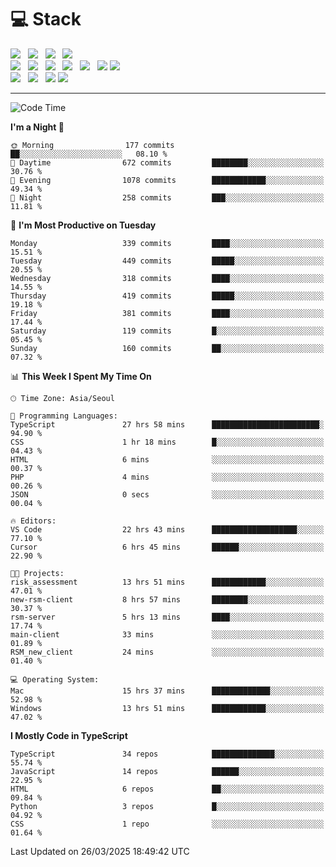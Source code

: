 <h1>💻 Stack</h1>
<div>
 <!-- badge : https://shields.io/ -->
 <!-- icon : https://simpleicons.org/?q=Get -->
 <img src="https://img.shields.io/badge/HTML5-e74c3c?style=flat-square&logo=HTML5&logoColor=white"/> &nbsp 
 <img src="https://img.shields.io/badge/CSS3-0A84FF?style=flat-square&logo=CSS3&logoColor=white"/> &nbsp 
 <img src="https://img.shields.io/badge/JavaScript-FFCD11?style=flat-square&logo=JavaScript&logoColor=white"/> &nbsp 
 <img src="https://img.shields.io/badge/TypeScript-3075C0?style=flat-square&logo=TypeScript&logoColor=white"/>
 <br/>
 <img src="https://img.shields.io/badge/Next-000000?style=flat-square&logo=nextdotjs&logoColor=white"/> &nbsp 
 <img src="https://img.shields.io/badge/React-00BCF6?style=flat-square&logo=React&logoColor=white"/> &nbsp 
 <img src="https://img.shields.io/badge/Redux-764ABC?style=flat-square&logo=Redux&logoColor=white"/> &nbsp
 <img src="https://img.shields.io/badge/Recoil-3578E5?style=flat-square&logo=recoil&logoColor=white"/> &nbsp
 <img src="https://img.shields.io/badge/React-Query-FF4154?style=flat-square&logo=reactquery&logoColor=white"/> &nbsp 
 <img src="https://img.shields.io/badge/styled%2Dcomponents-DB7093?style=flat-square&logo=styled%2Dcomponents&logoColor=white"/>
 <img src="https://img.shields.io/badge/CSS Modules-000000?style=flat-square&logo=CSS Modules&logoColor=white"/> &nbsp 
 <br/>
 <img src="https://img.shields.io/badge/Node-339933?style=flat-square&logo=Node.js&logoColor=white"/> &nbsp 
 <img src="https://img.shields.io/badge/Express-000000?style=flat-square&logo=Express&logoColor=white"/> &nbsp 
 <img src="https://img.shields.io/badge/MongoDB-47A248?style=flat-square&logo=MongoDB&logoColor=white"/>
 <img src="https://img.shields.io/badge/MariaDB-003545?style=flat-square&logo=mariadb&logoColor=white"/>
</div>

<hr>

<!--START_SECTION:waka-->
![Code Time](http://img.shields.io/badge/Code%20Time-2%2C259%20hrs%205%20mins-blue)

**I'm a Night 🦉** 

```text
🌞 Morning                177 commits         ██░░░░░░░░░░░░░░░░░░░░░░░   08.10 % 
🌆 Daytime                672 commits         ████████░░░░░░░░░░░░░░░░░   30.76 % 
🌃 Evening                1078 commits        ████████████░░░░░░░░░░░░░   49.34 % 
🌙 Night                  258 commits         ███░░░░░░░░░░░░░░░░░░░░░░   11.81 % 
```
📅 **I'm Most Productive on Tuesday** 

```text
Monday                   339 commits         ████░░░░░░░░░░░░░░░░░░░░░   15.51 % 
Tuesday                  449 commits         █████░░░░░░░░░░░░░░░░░░░░   20.55 % 
Wednesday                318 commits         ████░░░░░░░░░░░░░░░░░░░░░   14.55 % 
Thursday                 419 commits         █████░░░░░░░░░░░░░░░░░░░░   19.18 % 
Friday                   381 commits         ████░░░░░░░░░░░░░░░░░░░░░   17.44 % 
Saturday                 119 commits         █░░░░░░░░░░░░░░░░░░░░░░░░   05.45 % 
Sunday                   160 commits         ██░░░░░░░░░░░░░░░░░░░░░░░   07.32 % 
```


📊 **This Week I Spent My Time On** 

```text
🕑︎ Time Zone: Asia/Seoul

💬 Programming Languages: 
TypeScript               27 hrs 58 mins      ████████████████████████░   94.90 % 
CSS                      1 hr 18 mins        █░░░░░░░░░░░░░░░░░░░░░░░░   04.43 % 
HTML                     6 mins              ░░░░░░░░░░░░░░░░░░░░░░░░░   00.37 % 
PHP                      4 mins              ░░░░░░░░░░░░░░░░░░░░░░░░░   00.26 % 
JSON                     0 secs              ░░░░░░░░░░░░░░░░░░░░░░░░░   00.04 % 

🔥 Editors: 
VS Code                  22 hrs 43 mins      ███████████████████░░░░░░   77.10 % 
Cursor                   6 hrs 45 mins       ██████░░░░░░░░░░░░░░░░░░░   22.90 % 

🐱‍💻 Projects: 
risk_assessment          13 hrs 51 mins      ████████████░░░░░░░░░░░░░   47.01 % 
new-rsm-client           8 hrs 57 mins       ████████░░░░░░░░░░░░░░░░░   30.37 % 
rsm-server               5 hrs 13 mins       ████░░░░░░░░░░░░░░░░░░░░░   17.74 % 
main-client              33 mins             ░░░░░░░░░░░░░░░░░░░░░░░░░   01.89 % 
RSM_new_client           24 mins             ░░░░░░░░░░░░░░░░░░░░░░░░░   01.40 % 

💻 Operating System: 
Mac                      15 hrs 37 mins      █████████████░░░░░░░░░░░░   52.98 % 
Windows                  13 hrs 51 mins      ████████████░░░░░░░░░░░░░   47.02 % 
```

**I Mostly Code in TypeScript** 

```text
TypeScript               34 repos            ██████████████░░░░░░░░░░░   55.74 % 
JavaScript               14 repos            ██████░░░░░░░░░░░░░░░░░░░   22.95 % 
HTML                     6 repos             ██░░░░░░░░░░░░░░░░░░░░░░░   09.84 % 
Python                   3 repos             █░░░░░░░░░░░░░░░░░░░░░░░░   04.92 % 
CSS                      1 repo              ░░░░░░░░░░░░░░░░░░░░░░░░░   01.64 % 
```




 Last Updated on 26/03/2025 18:49:42 UTC
<!--END_SECTION:waka-->
